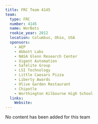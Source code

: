 ```yaml
---
title: FRC Team 4145
team:
  type: FRC
  number: 4145
  name: WorBots
  rookie_year: 2012
  location: Columbus, Ohio, USA
  sponsors:
    - AEP
    - Abbott Labs
    - NASA Glenn Research Center
    - Xigent Automation
    - Safelite Group
    - LSI Technology
    - Little Caesars Pizza
    - Liberty Awards
    - Olive Garden Restaurant
    - Chipotle
    - Worthington Kilbourne High School
  links:
    Website: 
---
```

No content has been added for this team
